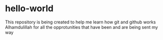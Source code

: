 # hello-world
This repository is being created to help me learn how git and github works
Alhamdulillah for all the opprotunities that have been and are being sent my way
